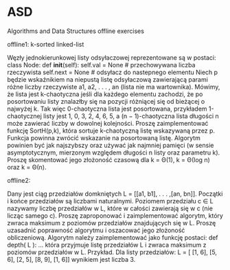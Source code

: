 # ASD
Algorithms and Data Structures offline exercises

offline1: k-sorted linked-list

Węzły jednokierunkowej listy odsyłaczowej reprezentowane są w postaci:
class Node:
def __init__(self):
self.val = None # przechowywana liczba rzeczywista
self.next = None # odsyłacz do nastepnego elementu
Niech p będzie wskaźnikiem na niepustą listę odsyłaczową zawierającą parami różne liczby rzeczywiste a1, a2, . . . , an (lista nie ma wartownika). Mówimy, że lista jest k-chaotyczna jeśli dla każdego elementu zachodzi, że po posortowaniu listy znalazłby się na pozycji różniącej się od bieżącej
o najwyżej k. Tak więc 0-chaotyczna lista jest posortowana, przykładem 1-chaotycznej listy jest
1, 0, 3, 2, 4, 6, 5, a (n − 1)-chaotyczna lista długości n może zawierać liczby w dowolnej kolejności.
Proszę zaimplementować funkcję SortH(p,k), która sortuje k-chaotyczną listę wskazywaną przez p.
Funkcja powinna zwrócić wskazanie na posortowaną listę. Algorytm powinien być jak najszybszy
oraz używać jak najmniej pamięci (w sensie asymptotycznym, mierzonym względem długości n listy
oraz parametru k). Proszę skomentować jego złożoność czasową dla k = Θ(1), k = Θ(log n) oraz
k = Θ(n).


offline2:

Dany jest ciąg przedziałów domkniętych L = [[a1, b1], . . . ,[an, bn]]. Początki i końce przedziałów
są liczbami naturalnymi. Poziomem przedziału c ∈ L nazywamy liczbę przedziałów w L, które w
całości zawierają się w c (nie licząc samego c). Proszę zaproponować i zaimplementować algorytm,
który zwraca maksimum z poziomów przedziałów znajdujących się w L. Proszę uzasadnić poprawność algorytmu i oszacować jego złożoność obliczeniową.
Algorytm należy zaimplementować jako funkcję postaci:
def depth( L ):
...
która przyjmuje listę przedziałów L i zwraca maksimum z poziomów przedziałów w L.
Przykład. Dla listy przedziałów:
L = [ [1, 6],
[5, 6],
[2, 5],
[8, 9],
[1, 6]]
wynikiem jest liczba 3.
